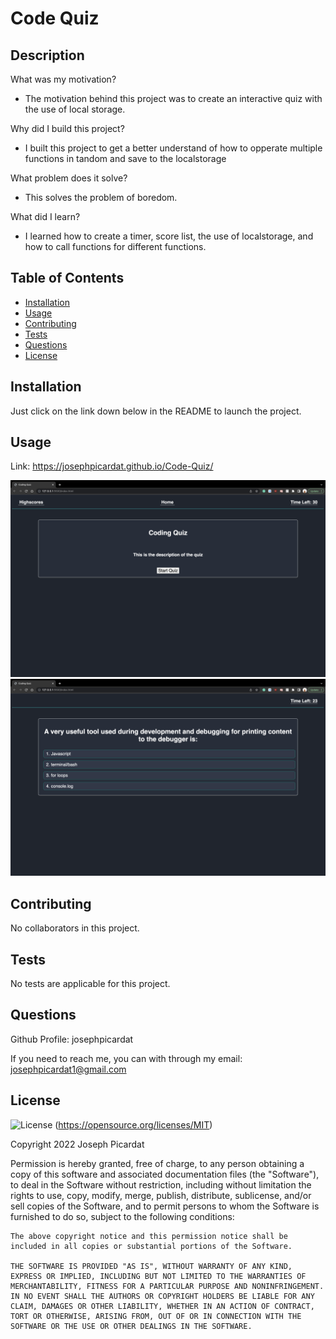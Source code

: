 # Code Quiz

  ## Description

  What was my motivation?
  - The motivation behind this project was to create an interactive quiz with the use of local storage.

  Why did I build this project?
  - I built this project to get a better understand of how to opperate multiple functions in tandom and save to the localstorage

  What problem does it solve?
  - This solves the problem of boredom.

  What did I learn?
  - I learned how to create a timer, score list, the use of localstorage, and how to call functions for different functions.
  

  ## Table of Contents

  - [Installation](#installation)
  - [Usage](#usage)
  - [Contributing](#contributing)
  - [Tests](#tests)
  - [Questions](#questions)
  - [License](#license)

  ## Installation

  Just click on the link down below in the README to launch the project.


  ## Usage

  Link: https://josephpicardat.github.io/Code-Quiz/

  ![Starting Page](./assets/images/start-screen.png)
  ![Questions Image](./assets/images/questions.png)

  ## Contributing

  No collaborators in this project.

  ## Tests

  No tests are applicable for this project.

  ## Questions

  Github Profile: josephpicardat

  If you need to reach me, you can with through my email: josephpicardat1@gmail.com

  ## License

  ![License](https://img.shields.io/badge/License-MIT-yellow.svg)
  (https://opensource.org/licenses/MIT)

  Copyright 2022 Joseph Picardat

  Permission is hereby granted, free of charge, to any person obtaining a copy of this software and associated documentation files (the "Software"), to deal in the Software without restriction, including without limitation the rights to use, copy, modify, merge, publish, distribute, sublicense, and/or sell copies of the Software, and to permit persons to whom the Software is furnished to do so, subject to the following conditions:

    The above copyright notice and this permission notice shall be included in all copies or substantial portions of the Software.
    
    THE SOFTWARE IS PROVIDED "AS IS", WITHOUT WARRANTY OF ANY KIND, EXPRESS OR IMPLIED, INCLUDING BUT NOT LIMITED TO THE WARRANTIES OF MERCHANTABILITY, FITNESS FOR A PARTICULAR PURPOSE AND NONINFRINGEMENT. IN NO EVENT SHALL THE AUTHORS OR COPYRIGHT HOLDERS BE LIABLE FOR ANY CLAIM, DAMAGES OR OTHER LIABILITY, WHETHER IN AN ACTION OF CONTRACT, TORT OR OTHERWISE, ARISING FROM, OUT OF OR IN CONNECTION WITH THE SOFTWARE OR THE USE OR OTHER DEALINGS IN THE SOFTWARE.

